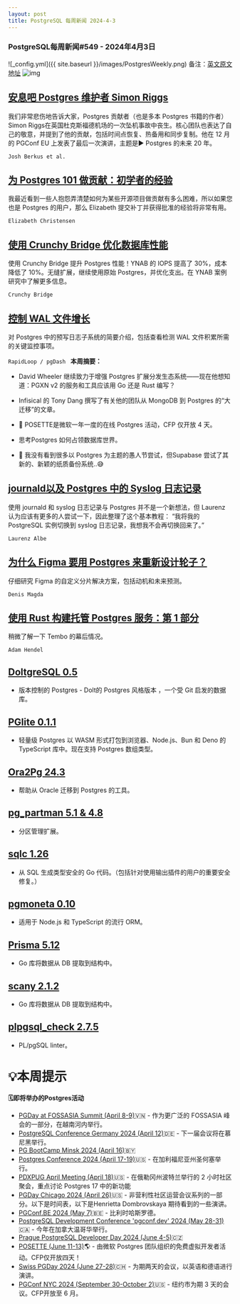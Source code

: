 ```yaml
---
layout: post
title: PostgreSQL 每周新闻 2024-4-3
---
```

### PostgreSQL每周新闻#549 - 2024年4月3日
![_config.yml]({{ site.baseurl }}/images/PostgresWeekly.png)
备注：[英文原文地址](https://postgresweekly.com/issues/549)
![img](https://res.cloudinary.com/cpress/image/upload/w_1280,e_sharpen:60,q_auto/bwlp6dezovelszoib7z4.jpg)
## [安息吧 Postgres 维护者 Simon Riggs](https://postgresweekly.com/link/153258/web)
我们非常悲伤地告诉大家，Postgres 贡献者（也是多本 Postgres 书籍的作者）Simon Riggs在英国杜克斯福德机场的一次坠机事故中丧生。核心团队也表达了自己的敬意，并提到了他的贡献，包括时间点恢复、热备用和同步复制。他在 12 月的 PGConf EU 上发表了最后一次演讲，主题是▶️ Postgres 的未来 20 年。


`Josh Berkus et al. `
## [为 Postgres 101 做贡献：初学者的经验](https://postgresweekly.com/link/153263/web)
我最近看到一些人抱怨弄清楚如何为某些开源项目做贡献有多么困难，所以如果您也是 Postgres 的用户，那么 Elizabeth 提交补丁并获得批准的经验将非常有用。


`Elizabeth Christensen `
## [使用 Crunchy Bridge 优化数据库性能](https://postgresweekly.com/link/153257/web)
 使用 Crunchy Bridge 提升 Postgres 性能！YNAB 的 IOPS 提高了 30%，成本降低了 10%。无缝扩展，继续使用原始 Postgres，并优化支出。在 YNAB 案例研究中了解更多信息。


`Crunchy Bridge `
## [控制 WAL 文件增长](https://postgresweekly.com/link/153264/web)
对 Postgres 中的预写日志子系统的简要介绍，包括查看检测 WAL 文件积累所需的关键监控事项。


`RapidLoop / pgDash `
**本周摘要：**
*   David Wheeler 继续致力于增强 Postgres 扩展分发生态系统——现在他想知道：PGXN v2 的服务和工具应该用 Go 还是 Rust 编写？


*   Infisical 的 Tony Dang 撰写了有关他的团队从 MongoDB 到 Postgres 的“大迁移”的文章。


*   📅 POSETTE是微软一年一度的在线 Postgres 活动，CFP 仅开放 4 天。


*   思考Postgres 如何占领数据库世界。


*   🤡 我没有看到很多以 Postgres 为主题的愚人节尝试，但Supabase 尝试了其新的、新颖的纸质备份系统..😅


## [journald以及 Postgres 中的 Syslog 日志记录](https://postgresweekly.com/link/153271/web)
使用 journald 和 syslog 日志记录与 Postgres 并不是一个新想法，但 Laurenz 认为应该有更多的人尝试一下，因此整理了这个基本教程： “我将我的 PostgreSQL 实例切换到 syslog 日志记录，我想我不会再切换回来了。”


`Laurenz Albe `
## [为什么 Figma 要用 Postgres 来重新设计轮子？](https://postgresweekly.com/link/153272/web)
仔细研究 Figma 的自定义分片解决方案，包括动机和未来预测。


`Denis Magda `

## [使用 Rust 构建托管 Postgres 服务：第 1 部分](https://postgresweekly.com/link/153277/web)
稍微了解一下 Tembo 的幕后情况。


`Adam Hendel `


## [DoltgreSQL 0.5](https://postgresweekly.com/link/153280/web)
 - 版本控制的 Postgres - Dolt的 Postgres 风格版本 ，一个受 Git 启发的数据库。


## [PGlite 0.1.1](https://postgresweekly.com/link/153282/web)
 - 轻量级 Postgres 以 WASM 形式打包到浏览器、Node.js、Bun 和 Deno 的 TypeScript 库中。现在支持 Postgres 数组类型。

## [Ora2Pg 24.3](https://postgresweekly.com/link/153283/web)
 - 帮助从 Oracle 迁移到 Postgres 的工具。

## [pg_partman 5.1 & 4.8 ](https://postgresweekly.com/link/153284/web)
 - 分区管理扩展。

## [sqlc 1.26](https://postgresweekly.com/link/153285/web)
 - 从 SQL 生成类型安全的 Go 代码。（包括针对使用输出插件的用户的重要安全修复。）

## [pgmoneta 0.10](https://postgresweekly.com/link/153286/web)
 - 适用于 Node.js 和 TypeScript 的流行 ORM。

## [Prisma 5.12](https://postgresweekly.com/link/153287/web)
 - Go 库将数据从 DB 提取到结构中。

## [scany 2.1.2](https://postgresweekly.com/link/153288/web)
 - Go 库将数据从 DB 提取到结构中。

## [plpgsql_check 2.7.5](https://postgresweekly.com/link/153289/web)
 - PL/pgSQL linter。   



# 💡本周提示


**🗓即将举办的Postgres活动**
- [PGDay at FOSSASIA Summit
 (April 8-9)](https://postgresweekly.com/link/153290/web)🇻🇳 - 作为更广泛的 FOSSASIA 峰会的一部分，在越南河内举行。
- [PostgreSQL Conference Germany 2024
 (April 12)](https://postgresweekly.com/link/153291/web)🇩🇪 - 下一届会议将在慕尼黑举行。
- [PG BootCamp Minsk 2024
 (April 16)](https://postgresweekly.com/link/153292/web)🇧🇾
- [Postgres Conference 2024 (April 17-19)](https://postgresweekly.com/link/153293/web)🇺🇸 - 在加利福尼亚州圣何塞举行。
- [PDXPUG April Meeting (April 18)](https://postgresweekly.com/link/153294/web)🇺🇸 - 在俄勒冈州波特兰举行的 2 小时社区聚会，重点讨论 Postgres 17 中的新功能
- [PGDay Chicago 2024
 (April 26)](https://postgresweekly.com/link/153295/web)🇺🇸 - 非营利性社区运营会议系列的一部分。以下是时间表，以下是Henrietta Dombrovskaya 期待看到的一些演讲。
- [PGConf.BE 2024
 (May 7)](https://postgresweekly.com/link/153298/web)🇧🇪 - 比利时哈斯罗德。
- [PostgreSQL Development Conference 'pgconf.dev' 2024 
 (May 28-31)](https://postgresweekly.com/link/153299/web)🇨🇦 - 今年在加拿大温哥华举行。
- [Prague PostgreSQL Developer Day 2024
 (June 4-5)](https://postgresweekly.com/link/153300/web)🇨🇿
- [POSETTE
 (June 11-13)](https://postgresweekly.com/link/153267/web)🌎 -  由微软 Postgres 团队组织的免费虚拟开发者活动。CFP仅开放四天！
- [Swiss PGDay 2024
 (June 27-28)](https://postgresweekly.com/link/153302/web)🇨🇭 - 为期两天的会议，以英语和德语进行演讲。
- [PGConf NYC 2024
 (September 30-October 2)](https://postgresweekly.com/link/153303/web)🇺🇸 - 纽约市为期 3 天的会议。CFP开放至 6 月。
